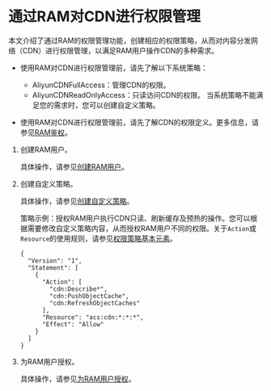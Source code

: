 # 通过RAM对CDN进行权限管理

本文介绍了通过RAM的权限管理功能，创建相应的权限策略，从而对内容分发网络（CDN）进行权限管理，以满足RAM用户操作CDN的多种需求。

-   使用RAM对CDN进行权限管理前，请先了解以下系统策略：

    -   AliyunCDNFullAccess：管理CDN的权限。
    -   AliyunCDNReadOnlyAccess：只读访问CDN的权限。
    当系统策略不能满足您的需求时，您可以创建自定义策略。

-   使用RAM对CDN进行权限管理前，请先了解CDN的权限定义。更多信息，请参见[RAM鉴权](/cn.zh-CN/旧版API参考/RAM鉴权.md)。

1.  创建RAM用户。

    具体操作，请参见[创建RAM用户](/cn.zh-CN/用户管理/基本操作/创建RAM用户.md)。

2.  创建自定义策略。

    具体操作，请参见[创建自定义策略](/cn.zh-CN/权限策略管理/自定义策略/创建自定义策略.md)。

    策略示例：授权RAM用户执行CDN只读、刷新缓存及预热的操作。您可以根据需要修改自定义策略内容，从而授权RAM用户不同的权限。关于`Action`或`Resource`的使用规则，请参见[权限策略基本元素](/cn.zh-CN/权限策略管理/权限策略语言/权限策略基本元素.md)。

    ```
    {
      "Version": "1",
      "Statement": [
        {
          "Action": [
            "cdn:Describe*",
            "cdn:PushObjectCache",
            "cdn:RefreshObjectCaches"
          ],
          "Resource": "acs:cdn:*:*:*",
          "Effect": "Allow"
        }
      ]
    }
    ```

3.  为RAM用户授权。

    具体操作，请参见[为RAM用户授权](/cn.zh-CN/用户管理/授权管理/为RAM用户授权.md)。



